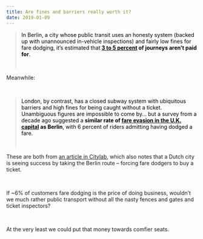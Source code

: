 ```yaml
---
title: Are fines and barriers really worth it?
date: 2019-01-09
---
```


<!--kg-card-begin: html--><blockquote><p><span style="caret-color: rgb(0, 0, 0); color: rgb(0, 0, 0); font-family: Palatino, "Palatino Linotype", "Palatino LT STD", "Book Antiqua", Georgia, serif; font-size: 16px; font-style: normal; font-variant-caps: normal; font-weight: normal; letter-spacing: normal; orphans: auto; text-align: start; text-indent: 0px; text-transform: none; white-space: normal; widows: auto; word-spacing: 0px; -webkit-tap-highlight-color: rgba(26, 26, 26, 0.301961); -webkit-text-size-adjust: 100%; -webkit-text-stroke-width: 0px; text-decoration: none; display: inline !important; float: none">In Berlin, a city whose public transit uses an honesty system (backed up with unannounced in-vehicle inspections) and fairly low fines for fare dodging, it’s estimated that</span><span style="caret-color: rgb(0, 0, 0); color: rgb(0, 0, 0); font-family: Palatino, "Palatino Linotype", "Palatino LT STD", "Book Antiqua", Georgia, serif; font-size: 16px; font-style: normal; font-variant-caps: normal; font-weight: normal; letter-spacing: normal; orphans: auto; text-align: start; text-indent: 0px; text-transform: none; white-space: normal; widows: auto; word-spacing: 0px; -webkit-tap-highlight-color: rgba(26, 26, 26, 0.301961); -webkit-text-size-adjust: 100%; -webkit-text-stroke-width: 0px; text-decoration: none; display: inline !important; float: none"><strong><span class="Apple-converted-space">&nbsp;</span></strong></span><strong><u><a href="https://www.citylab.com/transportation/2015/12/berlin-fare-evasion-transit/421221/" style="box-sizing: inherit; background-color: transparent; -webkit-text-decoration-skip: objects; color: rgb(0, 0, 0); text-decoration: underline; caret-color: rgb(0, 0, 0); font-family: Palatino, "Palatino Linotype", "Palatino LT STD", "Book Antiqua", Georgia, serif; font-size: 16px; font-style: normal; font-variant-caps: normal; font-weight: normal; letter-spacing: normal; orphans: auto; text-align: start; text-indent: 0px; text-transform: none; white-space: normal; widows: auto; word-spacing: 0px; -webkit-tap-highlight-color: rgba(26, 26, 26, 0.301961); -webkit-text-size-adjust: 100%; -webkit-text-stroke-width: 0px">3 to 5 percent</a></u><span style="caret-color: rgb(0, 0, 0); color: rgb(0, 0, 0); font-family: Palatino, "Palatino Linotype", "Palatino LT STD", "Book Antiqua", Georgia, serif; font-size: 16px; font-style: normal; font-variant-caps: normal; font-weight: normal; letter-spacing: normal; orphans: auto; text-align: start; text-indent: 0px; text-transform: none; white-space: normal; widows: auto; word-spacing: 0px; -webkit-tap-highlight-color: rgba(26, 26, 26, 0.301961); -webkit-text-size-adjust: 100%; -webkit-text-stroke-width: 0px; text-decoration: none; display: inline !important; float: none"> of journeys aren’t paid for</span></strong><span style="caret-color: rgb(0, 0, 0); color: rgb(0, 0, 0); font-family: Palatino, "Palatino Linotype", "Palatino LT STD", "Book Antiqua", Georgia, serif; font-size: 16px; font-style: normal; font-variant-caps: normal; font-weight: normal; letter-spacing: normal; orphans: auto; text-align: start; text-indent: 0px; text-transform: none; white-space: normal; widows: auto; word-spacing: 0px; -webkit-tap-highlight-color: rgba(26, 26, 26, 0.301961); -webkit-text-size-adjust: 100%; -webkit-text-stroke-width: 0px; text-decoration: none; display: inline !important; float: none">.</span><span style="caret-color: rgb(0, 0, 0); color: rgb(0, 0, 0); font-family: Palatino, "Palatino Linotype", "Palatino LT STD", "Book Antiqua", Georgia, serif; font-size: 16px; font-style: normal; font-variant-caps: normal; font-weight: normal; letter-spacing: normal; orphans: auto; text-align: start; text-indent: 0px; text-transform: none; white-space: normal; widows: auto; word-spacing: 0px; -webkit-tap-highlight-color: rgba(26, 26, 26, 0.301961); -webkit-text-size-adjust: 100%; -webkit-text-stroke-width: 0px; text-decoration: none; display: inline !important; float: none"><span class="Apple-converted-space">&nbsp;</span></span></p><br></blockquote>
<p>Meanwhile:</p><br>
<blockquote><p><span style="caret-color: rgb(0, 0, 0); color: rgb(0, 0, 0); font-family: Palatino, "Palatino Linotype", "Palatino LT STD", "Book Antiqua", Georgia, serif; font-size: 16px; font-style: normal; font-variant-caps: normal; font-weight: normal; letter-spacing: normal; orphans: auto; text-align: start; text-indent: 0px; text-transform: none; white-space: normal; widows: auto; word-spacing: 0px; -webkit-tap-highlight-color: rgba(26, 26, 26, 0.301961); -webkit-text-size-adjust: 100%; -webkit-text-stroke-width: 0px; text-decoration: none; display: inline !important; float: none">London, by contrast, has a closed subway system with ubiquitous barriers and high fines for being caught without a ticket. Unambiguous figures are impossible to come by&#8230; but a survey from a decade ago suggested a </span><span style="caret-color: rgb(0, 0, 0); color: rgb(0, 0, 0); font-family: Palatino, "Palatino Linotype", "Palatino LT STD", "Book Antiqua", Georgia, serif; font-size: 16px; font-style: normal; font-variant-caps: normal; font-weight: normal; letter-spacing: normal; orphans: auto; text-align: start; text-indent: 0px; text-transform: none; white-space: normal; widows: auto; word-spacing: 0px; -webkit-tap-highlight-color: rgba(26, 26, 26, 0.301961); -webkit-text-size-adjust: 100%; -webkit-text-stroke-width: 0px; text-decoration: none; display: inline !important; float: none"><strong>similar rate of</strong></span><span style="caret-color: rgb(0, 0, 0); color: rgb(0, 0, 0); font-family: Palatino, "Palatino Linotype", "Palatino LT STD", "Book Antiqua", Georgia, serif; font-size: 16px; font-style: normal; font-variant-caps: normal; font-weight: normal; letter-spacing: normal; orphans: auto; text-align: start; text-indent: 0px; text-transform: none; white-space: normal; widows: auto; word-spacing: 0px; -webkit-tap-highlight-color: rgba(26, 26, 26, 0.301961); -webkit-text-size-adjust: 100%; -webkit-text-stroke-width: 0px; text-decoration: none; display: inline !important; float: none"><strong><span class="Apple-converted-space">&nbsp;</span></strong></span><strong><u><a href="https://www.citylab.com/transportation/2015/12/berlin-fare-evasion-transit/421221/" style="box-sizing: inherit; background-color: transparent; -webkit-text-decoration-skip: objects; color: rgb(0, 0, 0); text-decoration: underline; caret-color: rgb(0, 0, 0); font-family: Palatino, "Palatino Linotype", "Palatino LT STD", "Book Antiqua", Georgia, serif; font-size: 16px; font-style: normal; font-variant-caps: normal; font-weight: normal; letter-spacing: normal; orphans: auto; text-align: start; text-indent: 0px; text-transform: none; white-space: normal; widows: auto; word-spacing: 0px; -webkit-tap-highlight-color: rgba(26, 26, 26, 0.301961); -webkit-text-size-adjust: 100%; -webkit-text-stroke-width: 0px">fare evasion in the U.K. capital</a></u><span style="caret-color: rgb(0, 0, 0); color: rgb(0, 0, 0); font-family: Palatino, "Palatino Linotype", "Palatino LT STD", "Book Antiqua", Georgia, serif; font-size: 16px; font-style: normal; font-variant-caps: normal; font-weight: normal; letter-spacing: normal; orphans: auto; text-align: start; text-indent: 0px; text-transform: none; white-space: normal; widows: auto; word-spacing: 0px; -webkit-tap-highlight-color: rgba(26, 26, 26, 0.301961); -webkit-text-size-adjust: 100%; -webkit-text-stroke-width: 0px; text-decoration: none; display: inline !important; float: none"><span class="Apple-converted-space">&nbsp;</span></span><span style="caret-color: rgb(0, 0, 0); color: rgb(0, 0, 0); font-family: Palatino, "Palatino Linotype", "Palatino LT STD", "Book Antiqua", Georgia, serif; font-size: 16px; font-style: normal; font-variant-caps: normal; font-weight: normal; letter-spacing: normal; orphans: auto; text-align: start; text-indent: 0px; text-transform: none; white-space: normal; widows: auto; word-spacing: 0px; -webkit-tap-highlight-color: rgba(26, 26, 26, 0.301961); -webkit-text-size-adjust: 100%; -webkit-text-stroke-width: 0px; text-decoration: none; display: inline !important; float: none">as Berlin</span></strong><span style="caret-color: rgb(0, 0, 0); color: rgb(0, 0, 0); font-family: Palatino, "Palatino Linotype", "Palatino LT STD", "Book Antiqua", Georgia, serif; font-size: 16px; font-style: normal; font-variant-caps: normal; font-weight: normal; letter-spacing: normal; orphans: auto; text-align: start; text-indent: 0px; text-transform: none; white-space: normal; widows: auto; word-spacing: 0px; -webkit-tap-highlight-color: rgba(26, 26, 26, 0.301961); -webkit-text-size-adjust: 100%; -webkit-text-stroke-width: 0px; text-decoration: none; display: inline !important; float: none">, with 6 percent of riders admitting having dodged a fare.</span></p><br></blockquote>
<p>These are both from <a href="https://www.citylab.com/transportation/2019/01/fare-calculator-dutch-transit-enforcement-rail-bus-tickets/579715/?utm_source=feed" target="_blank" rel="noopener noreferrer">an article in Citylab</a>, which also notes that a Dutch city is seeing success by taking the Berlin route &#8211; forcing fare dodgers to buy a ticket.</p><br>
<p>If ~6% of customers fare dodging is the price of doing business, wouldn&#8217;t we much rather public transport without all the nasty fences and gates and ticket inspectors?</p><br>
<p>At the very least we could put that money towards comfier seats.</p><br>
<!--kg-card-end: html-->